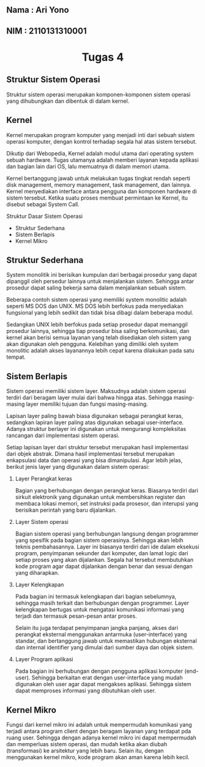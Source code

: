 ## Nama : Ari Yono
## NIM : 2110131310001

# <center>Tugas 4</center>

## Struktur Sistem Operasi

Struktur sistem operasi merupakan komponen-komponen sistem operasi yang dihubungkan dan dibentuk di dalam kernel.

## Kernel
Kernel merupakan program komputer yang menjadi inti dari sebuah sistem operasi komputer, dengan kontrol terhadap segala hal atas sistem tersebut.

Dikutip dari Webopedia, Kernel adalah modul utama dari operating system sebuah hardware. Tugas utamanya adalah memberi layanan kepada aplikasi dan bagian lain dari OS, lalu memuatnya di dalam memori utama.

Kernel bertanggung jawab untuk melakukan tugas tingkat rendah seperti disk management, memory management, task management, dan lainnya. Kernel menyediakan interface antara pengguna dan komponen hardware di sistem tersebut. Ketika suatu proses membuat permintaan ke Kernel, itu disebut sebagai System Call.

Struktur Dasar Sistem Operasi
- Struktur Sederhana
- Sistem Berlapis
- Kernel Mikro

## Struktur Sederhana
System monolitik ini berisikan kumpulan dari berbagai prosedur yang dapat dipanggil oleh persedur lainnya untuk menjalankan sistem. Sehingga antar prosedur dapat saling bekerja sama dalam menjalankan sebuah sistem.

Beberapa contoh sistem operasi yang memiliki system monolitic adalah seperti MS DOS dan UNIX. MS DOS lebih berfokus pada menyediakan fungsional yang lebih sedikit dan tidak bisa dibagi dalam beberapa modul.

Sedangkan UNIX lebih berfokus pada setiap prosedur dapat memanggil prosedur lainnya, sehingga tiap prosedur bisa saling berkomunikasi, dan kernel akan berisi semua layanan yang telah disediakan oleh sistem yang akan digunakan oleh pengguna. Kelebihan yang dimiliki oleh system monolitic adalah akses layanannya lebih cepat karena dilakukan pada satu tempat.

## Sistem Berlapis
Sistem operasi memiliki sistem layer. Maksudnya adalah sistem operasi terdiri dari beragam layer mulai dari bahwa hingga atas. Sehingga masing-masing layer memiliki tujuan dan fungsi masing-masing.

Lapisan layer paling bawah biasa digunakan sebagai perangkat keras, sedangkan lapiran layer paling atas digunakan sebagai user-interface. Adanya struktur berlayer ini digunakan untuk mengurangi kompleksitas rancangan dari implementasi sistem operasi.

Setiap lapisan layer dari struktur tersebut merupakan hasil implementasi dari objek abstrak. Dimana hasil implementasi tersebut merupakan enkapsulasi data dan operasi yang bisa dimanipulasi. Agar lebih jelas, berikut jenis layer yang digunakan dalam sistem operasi:

1. Layer Perangkat keras

    Bagian yang berhubungan dengan perangkat keras. Biasanya terdiri dari sirkuit elektronik yang digunakan untuk membersihkan register dan membaca lokasi memori, set instruksi pada prosesor, dan interupsi yang berisikan perintah yang baru dijalankan.

2. Layer Sistem operasi

    Bagian sistem operasi yang berhubungan langsung dengan programmer yang spesifik pada bagian sistem operasinya. Sehingga akan lebih teknis pembahasannya. Layer ini biasanya terdiri dari ide dalam eksekusi program, penyimpanan sekunder dari komputer, dan lamat logic dari setiap proses yang akan dijalankan. Segala hal tersebut membutuhkan kode program agar dapat dijalankan dengan benar dan sesuai dengan yang diharapkan.

3. Layer Kelengkapan

    Pada bagian ini termasuk kelengkapan dari bagian sebelumnya, sehingga masih terkait dan berhubungan dengan programmer. Layer kelengkapan bertugas untuk mengatasi komunikasi informasi yang terjadi dan termasuk pesan-pesan antar proses.

    Selain itu juga terdapat penyimpanan jangka panjang, akses dari perangkat eksternal menggunakan antarmuka (user-interface) yang standar, dan bertanggung jawab untuk memastikan hubungan eksternal dan internal identifier yang dimulai dari sumber daya dan objek sistem.

4. Layer Program aplikasi

    Pada bagian ini berhubungan dengan pengguna aplikasi komputer (end-user). Sehingga berkaitan erat dengan user-interface yang mudah digunakan oleh user agar dapat mengakses aplikasi. Sehingga sistem dapat memproses informasi yang dibutuhkan oleh user.

## Kernel Mikro
Fungsi dari kernel mikro ini adalah untuk mempermudah komunikasi yang terjadi antara program client dengan beragam layanan yang terdapat pda ruang user. Sehingga dengan adanya kernel mikro ini dapat mempermudah dan memperluas sistem operasi, dan mudah ketika akan diubah (transformasi) ke arsitektur yang lebih baru. Selain itu, dengan menggunakan kernel mikro, kode program akan aman karena lebih kecil.
